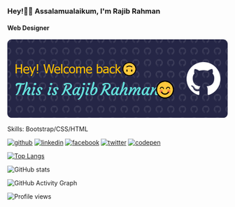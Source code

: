 ### Hey!🙋‍♂️ Assalamualaikum, I'm Rajib Rahman
#### Web Designer
![Web Designer](https://github.com/rajibrahman74/rajibrahman74/blob/main/github-header-image%20(3).png)


Skills: Bootstrap/CSS/HTML



[<img src='https://cdn.jsdelivr.net/npm/simple-icons@3.0.1/icons/github.svg' alt='github' height='40'>](https://github.com/rajibrahman74)  [<img src='https://cdn.jsdelivr.net/npm/simple-icons@3.0.1/icons/linkedin.svg' alt='linkedin' height='40'>](https://www.linkedin.com/in/rajibrahman74/)  [<img src='https://cdn.jsdelivr.net/npm/simple-icons@3.0.1/icons/facebook.svg' alt='facebook' height='40'>](https://www.facebook.com/rajibrahman74)  [<img src='https://cdn.jsdelivr.net/npm/simple-icons@3.0.1/icons/twitter.svg' alt='twitter' height='40'>](https://twitter.com/rajibrahman74)  [<img src='https://cdn.jsdelivr.net/npm/simple-icons@3.0.1/icons/codepen.svg' alt='codepen' height='40'>](https://codepen.io/rajibrahman74)  

[![Top Langs](https://github-readme-stats.vercel.app/api/top-langs/?username=rajibrahman74)](https://github.com/anuraghazra/github-readme-stats)

![GitHub stats](https://github-readme-stats.vercel.app/api?username=rajibrahman74&show_icons=true)  

![GitHub Activity Graph](https://activity-graph.herokuapp.com/graph?username=rajibrahman74)  

![Profile views](https://gpvc.arturio.dev/rajibrahman74)  
